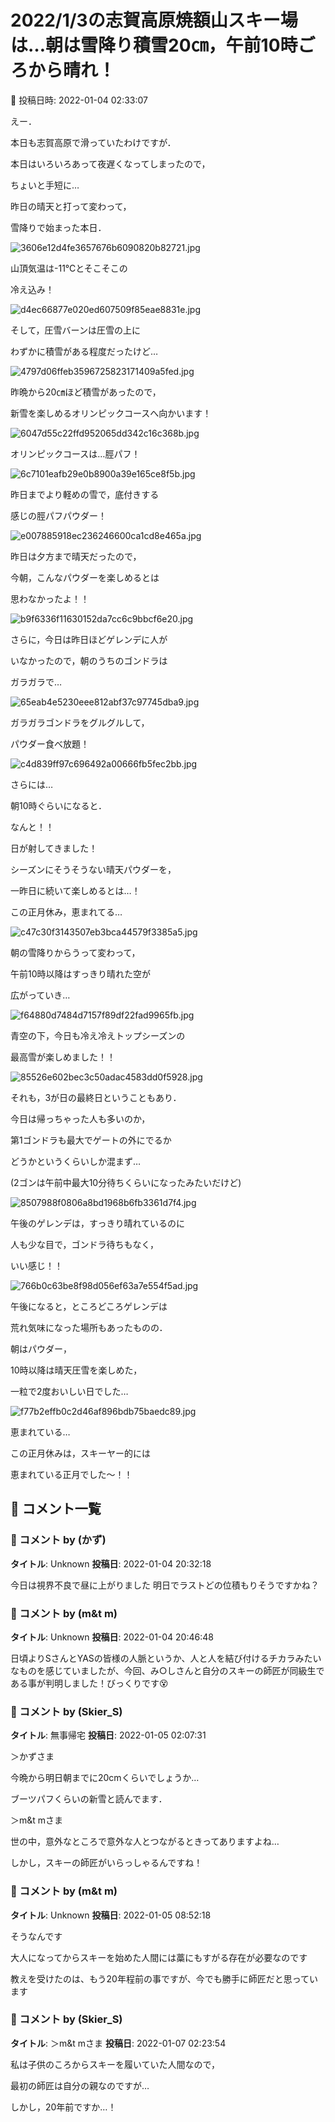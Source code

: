 # 2022/1/3の志賀高原焼額山スキー場は…朝は雪降り積雪20㎝，午前10時ごろから晴れ！

📅 投稿日時: 2022-01-04 02:33:07

えー．


本日も志賀高原で滑っていたわけですが．


本日はいろいろあって夜遅くなってしまったので，


ちょいと手短に…





昨日の晴天と打って変わって，


雪降りで始まった本日．




![3606e12d4fe3657676b6090820b82721.jpg](images/3606e12d4fe3657676b6090820b82721.jpg)







山頂気温は-11℃とそこそこの


冷え込み！




![d4ec66877e020ed607509f85eae8831e.jpg](images/d4ec66877e020ed607509f85eae8831e.jpg)







そして，圧雪バーンは圧雪の上に


わずかに積雪がある程度だったけど…




![4797d06ffeb3596725823171409a5fed.jpg](images/4797d06ffeb3596725823171409a5fed.jpg)




昨晩から20㎝ほど積雪があったので，


新雪を楽しめるオリンピックコースへ向かいます！




![6047d55c22ffd952065dd342c16c368b.jpg](images/6047d55c22ffd952065dd342c16c368b.jpg)







オリンピックコースは…脛パフ！




![6c7101eafb29e0b8900a39e165ce8f5b.jpg](images/6c7101eafb29e0b8900a39e165ce8f5b.jpg)




昨日までより軽めの雪で，底付きする


感じの脛パフパウダー！




![e007885918ec236246600ca1cd8e465a.jpg](images/e007885918ec236246600ca1cd8e465a.jpg)




昨日は夕方まで晴天だったので，


今朝，こんなパウダーを楽しめるとは


思わなかったよ！！




![b9f6336f11630152da7cc6c9bbcf6e20.jpg](images/b9f6336f11630152da7cc6c9bbcf6e20.jpg)







さらに，今日は昨日ほどゲレンデに人が


いなかったので，朝のうちのゴンドラは


ガラガラで…




![65eab4e5230eee812abf37c97745dba9.jpg](images/65eab4e5230eee812abf37c97745dba9.jpg)




ガラガラゴンドラをグルグルして，


パウダー食べ放題！




![c4d839ff97c696492a00666fb5fec2bb.jpg](images/c4d839ff97c696492a00666fb5fec2bb.jpg)




さらには…


朝10時ぐらいになると．


なんと！！


日が射してきました！


シーズンにそうそうない晴天パウダーを，


一昨日に続いて楽しめるとは…！


この正月休み，恵まれてる…




![c47c30f3143507eb3bca44579f3385a5.jpg](images/c47c30f3143507eb3bca44579f3385a5.jpg)







朝の雪降りからうって変わって，


午前10時以降はすっきり晴れた空が


広がっていき…




![f64880d7484d7157f89df22fad9965fb.jpg](images/f64880d7484d7157f89df22fad9965fb.jpg)




青空の下，今日も冷え冷えトップシーズンの


最高雪が楽しめました！！




![85526e602bec3c50adac4583dd0f5928.jpg](images/85526e602bec3c50adac4583dd0f5928.jpg)




それも，3が日の最終日ということもあり．


今日は帰っちゃった人も多いのか，


第1ゴンドラも最大でゲートの外にでるか


どうかというくらいしか混まず…


(2ゴンは午前中最大10分待ちくらいになったみたいだけど)




![8507988f0806a8bd1968b6fb3361d7f4.jpg](images/8507988f0806a8bd1968b6fb3361d7f4.jpg)




午後のゲレンデは，すっきり晴れているのに


人も少な目で，ゴンドラ待ちもなく，


いい感じ！！




![766b0c63be8f98d056ef63a7e554f5ad.jpg](images/766b0c63be8f98d056ef63a7e554f5ad.jpg)




午後になると，ところどころゲレンデは


荒れ気味になった場所もあったものの．


朝はパウダー，


10時以降は晴天圧雪を楽しめた，


一粒で2度おいしい日でした…




![f77b2effb0c2d46af896bdb75baedc89.jpg](images/f77b2effb0c2d46af896bdb75baedc89.jpg)







恵まれている…


この正月休みは，スキーヤー的には


恵まれている正月でした～！！

## 💬 コメント一覧

### 💬 コメント by (かず)
**タイトル**: Unknown
**投稿日**: 2022-01-04 20:32:18

今日は視界不良で昼に上がりました 明日でラストどの位積もりそうですかね？

### 💬 コメント by (m&t m)
**タイトル**: Unknown
**投稿日**: 2022-01-04 20:46:48

日頃よりSさんとYASの皆様の人脈というか、人と人を結び付けるチカラみたいなものを感じていましたが、今回、み○しさんと自分のスキーの師匠が同級生である事が判明しました！びっくりです😵

### 💬 コメント by (Skier_S)
**タイトル**: 無事帰宅
**投稿日**: 2022-01-05 02:07:31

＞かずさま

今晩から明日朝までに20cmくらいでしょうか…

ブーツパフくらいの新雪と読んでます．



＞m&t mさま

世の中，意外なところで意外な人とつながるときってありますよね…

しかし，スキーの師匠がいらっしゃるんですね！

### 💬 コメント by (m&t m)
**タイトル**: Unknown
**投稿日**: 2022-01-05 08:52:18

そうなんです

大人になってからスキーを始めた人間には藁にもすがる存在が必要なのです

教えを受けたのは、もう20年程前の事ですが、今でも勝手に師匠だと思っています

### 💬 コメント by (Skier_S)
**タイトル**: ＞m&t mさま
**投稿日**: 2022-01-07 02:23:54

私は子供のころからスキーを履いていた人間なので，

最初の師匠は自分の親なのですが…

しかし，20年前ですか…！

